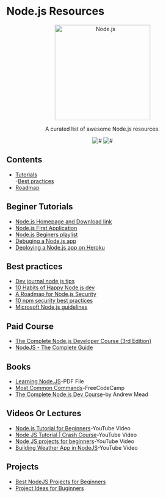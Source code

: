 # Node.js Resources

<div align="center">
		<img width="250" src="https://devicons.github.io/devicon/devicon.git/icons/nodejs/nodejs-original-wordmark.svg" alt="Node.js">
	</div>
<div align="center">

A curated list of awesome Node.js resources.

![#](https://badgen.net/badge/best_practices/4+/red)
![#](https://badgen.net/badge/educational/5+/green)

</div>



## Contents

- [Tutorials](#beginer-tutorials)<br/> -[Best practices](#best-practices)
- [Roadmap](https://github.com/aliyr/Nodejs-Developer-Roadmap/blob/master/Node.js-developer-roadmap.png)

## Beginer Tutorials

- [Node.js Homepage and Download link](https://nodejs.org/en/)
- [Node.js First Application ](https://www.tutorialspoint.com/nodejs/nodejs_first_application.htm)
- [Node.js Beginers playlist](https://www.youtube.com/watch?v=w-7RQ46RgxU&list=PL4cUxeGkcC9gcy9lrvMJ75z9maRw4byYp)
- [Debuging a Node.js app](https://blog.heroku.com/debug-node-applications)
- [Deploying a Node.js app on Heroku](https://devcenter.heroku.com/articles/deploying-nodejs)


## Best practices

- [Dev journal node js tips](https://developersjournal.in/top-10-nodejs-tips-developers/)
- [10 Habits of Happy Node.js dev](https://blog.heroku.com/node-habits)
- [A Roadmap for Node.js Security](https://nodesecroadmap.fyi/)
- [10 npm security best practices](https://snyk.io/blog/ten-npm-security-best-practices/)
- [Microsoft Node.js guidelines](https://github.com/microsoft/nodejs-guidelines)


## Paid Course 

- [The Complete Node.js Developer Course (3rd Edition)](https://www.udemy.com/course/the-complete-nodejs-developer-course-2/)
- [NodeJS - The Complete Guide](https://www.udemy.com/course/nodejs-the-complete-guide/)


## Books 

- [Learning Node.JS](https://riptutorial.com/Download/node-js.pdf)-PDF File
- [Most Common Commands](https://www.freecodecamp.org/news/npm-cheat-sheet-most-common-commands-and-nvm/)-FreeCodeCamp
- [The Complete Node.js Dev Course](https://www.anuragkapur.com/assets/blog/programming/node/PDF-Guide-Node-Andrew-Mead-v3.pdf)-by Andrew Mead


## Videos Or Lectures

- [Node.js Tutorial for Beginners](https://www.youtube.com/watch?v=TlB_eWDSMt4)-YouTube Video
- [Node JS Tutorial | Crash Course](https://www.youtube.com/watch?v=vJEO57B05Sg)-YouTube Video
- [Node JS projects for beginners](https://www.youtube.com/watch?v=WxsrnhjXAoc)-YouTube Video
- [Building Weather App in NodeJS](https://www.youtube.com/watch?v=PFJHQ2g6s0k)-YouTube Video


## Projects

- [Best NodeJS Projects for Beginners](https://www.blog.duomly.com/node-js-project-ideas-for-beginners/)
- [Project Ideas for Buginners](https://www.agiratech.com/blog/node-js-project-ideas-for-beginners)